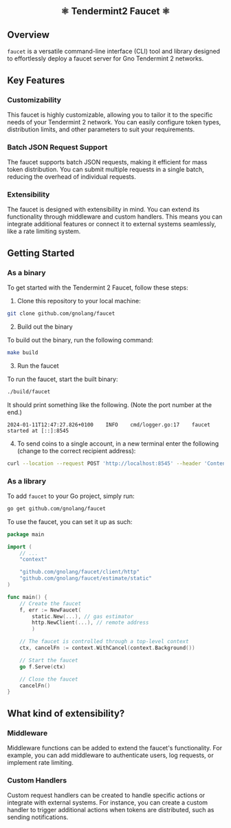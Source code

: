 <h2 align="center">⚛️ Tendermint2 Faucet ⚛️</h2>

## Overview

`faucet` is a versatile command-line interface (CLI) tool and library designed to effortlessly deploy a faucet server
for Gno Tendermint 2 networks.

## Key Features

### Customizability

This faucet is highly customizable, allowing you to tailor it to the specific needs of your Tendermint 2 network. You
can easily configure token types, distribution limits, and other parameters to suit your requirements.

### Batch JSON Request Support

The faucet supports batch JSON requests, making it efficient for mass token distribution. You can submit multiple
requests in a single batch, reducing the overhead of individual requests.

### Extensibility

The faucet is designed with extensibility in mind. You can extend its functionality through middleware and custom
handlers. This means you can integrate additional features or connect it to external systems seamlessly, like a
rate limiting system.

## Getting Started

### As a binary

To get started with the Tendermint 2 Faucet, follow these steps:

1. Clone this repository to your local machine:

```bash
git clone github.com/gnolang/faucet
```

2. Build out the binary

To build out the binary, run the following command:

```bash
make build
```

3. Run the faucet

To run the faucet, start the built binary:
```bash
./build/faucet
```

It should print something like the following. (Note the port number at the end.)
```
2024-01-11T12:47:27.826+0100	INFO	cmd/logger.go:17	faucet started at [::]:8545
```

4. To send coins to a single account, in a new terminal enter the following (change to the correct recipient address):
```bash
curl --location --request POST 'http://localhost:8545' --header 'Content-Type: application/json' --data '{"To": "g1juz2yxmdsa6audkp6ep9vfv80c8p5u76e03vvh"}'
```

### As a library

To add `faucet` to your Go project, simply run:

```bash
go get github.com/gnolang/faucet
```

To use the faucet, you can set it up as such:

```go
package main

import (
	// ...
	"context"

	"github.com/gnolang/faucet/client/http"
	"github.com/gnolang/faucet/estimate/static"
)

func main() {
	// Create the faucet
	f, err := NewFaucet(
		static.New(...), // gas estimator
		http.NewClient(...), // remote address 
        )

	// The faucet is controlled through a top-level context
	ctx, cancelFn := context.WithCancel(context.Background())

	// Start the faucet
	go f.Serve(ctx)

	// Close the faucet
	cancelFn()
}

```

## What kind of extensibility?

### Middleware

Middleware functions can be added to extend the faucet's functionality. For example, you can add middleware to
authenticate users, log requests, or implement rate limiting.

### Custom Handlers

Custom request handlers can be created to handle specific actions or integrate with external systems. For instance, you
can create a custom handler to trigger additional actions when tokens are distributed, such as sending notifications.